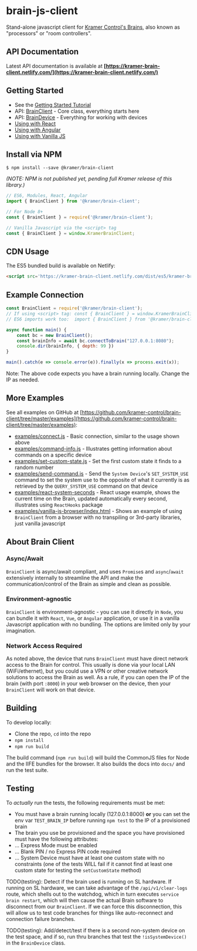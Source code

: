 # brain-js-client

Stand-alone javascript client for [Kramer Control's Brains](https://www.kramerav.com/us/products/control-and-management/control-processors?groupId=3&subgroupId=284), also known as "processors" or "room controllers".

## API Documentation

Latest API documentation is available at **[https://kramer-brain-client.netlify.com/](https://kramer-brain-client.netlify.com/)**

## Getting Started

* See the [Getting Started Tutorial](https://kramer-brain-client.netlify.com/tutorial-100-GettingStarted.html)
* API: [BrainClient](https://kramer-brain-client.netlify.com/BrainClient.html) - Core class, everything starts here
* API: [BrainDevice](https://kramer-brain-client.netlify.com/BrainDevice.html) - Everything for working with devices
* [Using with React](https://kramer-brain-client.netlify.com/tutorial-500-ReactUsage.html)
* [Using with Angular](https://kramer-brain-client.netlify.com/tutorial-600-AngularUsage.html)
* [Using with Vanilla JS](https://kramer-brain-client.netlify.com/tutorial-700-VanillaJSUsage.html)

## Install via NPM

```shell
$ npm install --save @kramer/brain-client
```

*(NOTE: NPM is not published yet, pending full Kramer release of this library.)*

```javascript
// ES6, Modules, React, Angular
import { BrainClient } from '@kramer/brain-client';

// For Node 8+
const { BrainClient } = require('@kramer/brain-client');

// Vanilla Javascript via the <script> tag
const { BrainClient } = window.KramerBrainClient;

```

## CDN Usage
The ES5 bundled build is available on Netlify:

```html
<script src='https://kramer-brain-client.netlify.com/dist/es5/kramer-brain-client.min.js'></script> <!-- always latest version, 21KB -->
```

## Example Connection

```javascript
const BrainClient = require('@kramer/brain-client');
// If using <script> tag: const { BrainClient } = window.KramerBrainClient;
// ES6 imports work too:  import { BrainClient } from '@kramer/brain-client';

async function main() {
	const bc = new BrainClient();
	const brainInfo = await bc.connectToBrain("127.0.0.1:8080");
	console.dir(brainInfo, { depth: 99 })
}

main().catch(e => console.error(e)).finally(x => process.exit(x));
```

Note: The above code expects you have a brain running locally. Change the IP as needed.

## More Examples

See all examples on GitHub at [https://github.com/kramer-control/brain-client/tree/master/examples](https://github.com/kramer-control/brain-client/tree/master/examples):

* [examples/connect.js](https://github.com/kramer-control/brain-client/blob/master/examples/connect.js) - Basic connection, similar to the usage shown above
* [examples/command-info.js](https://github.com/kramer-control/brain-client/blob/master/examples/command-info.js) - Illustrates getting information about commands on a specific device
* [examples/set-custom-state.js](https://github.com/kramer-control/brain-client/blob/master/examples/set-custom-state.js) - Set the first custom state it finds to a random number
* [examples/send-command.js](https://github.com/kramer-control/brain-client/blob/master/examples/send-command.js) - Send the `System Device`'s `SET_SYSTEM_USE` command to set the system use to the opposite of what it currently is as retrieved by the `QUERY_SYSTEM_USE` command on that device
* [examples/react-system-seconds](https://github.com/kramer-control/brain-client/tree/master/examples/react-system-seconds) - React usage example, shows the current time on the Brain, updated automatically every second, illustrates using `ReactHooks` package
* [examples/vanilla-js-browser/index.html](https://github.com/kramer-control/brain-client/blob/master/examples/vanilla-js-browser/index.html) - Shows an example of using `BrainClient` from a browser with no transpiling or 3rd-party libraries, just vanilla javascript

## About Brain Client

### Async/Await
`BrainClient` is async/await compliant, and uses `Promise`s and `async`/`await` extensively internally to streamline the API and make the communication/control of the Brain as simple and clean as possible.

### Environment-agnostic
`BrainClient` is environment-agnostic - you can use it directly in `Node`, you can bundle it with `React`, `Vue`, or `Angular` application, or use it in a vanilla Javascript application with no bundling. The options are limited only by your imagination.

### Network Access Required
As noted above, the device that runs `BrainClient` must have direct network access to the Brain for control. This usually is done via your local LAN (WiFi/ethernet), but you could use a VPN or other creative network solutions to access the Brain as well. As a rule, if you can open the IP of the brain (with port `:8000`) in your web browser on the device, then your `BrainClient` will work on that device.

## Building

To develop locally:

* Clone the repo, `cd` into the repo
* `npm install`
* `npm run build`

The build command (`npm run build`) will build the CommonJS files for Node and the IIFE bundles for the browser. It also builds the docs into `docs/` and run the test suite.

## Testing

To *actually* run the tests, the following requirements must be met:
* You must have a brain running locally (127.0.0.1:8000) **or** you can set the env var `TEST_BRAIN_IP` before running `npm test` to the IP of a provisioned brain
* The brain you use be provisioned and the space you have provisioned must have the following attributes:
* ... Express Mode must be enabled
* ... Blank PIN / no Express PIN code required 
* ... System Device must have at least one custom state with no constraints (one of the tests WILL fail if it cannot find at least one custom state for testing the `setCustomState` method)

TODO(testing): Detect if the brain used is running on SL hardware. If running on SL hardware, we can take advantage of the `/api/v1/clear-logs` route, which shells out to the watchdog, which in turn executes `service brain restart`, which will then cause the actual Brain software to disconnect from our `BrainClient`. If we can force this disconnection, this will allow us to test code branches for things like auto-reconnect and connection failure branches.

TODO(testing): Add/detect/test if there is a second non-system device on the test space, and if so, run thru branches that test the `!isSystemDevice()` in the `BrainDevice` class.
